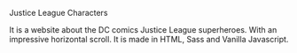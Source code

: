 Justice League Characters

It is a website about the DC comics Justice League superheroes. 
With an impressive horizontal scroll. 
It is made in HTML, Sass and Vanilla Javascript.